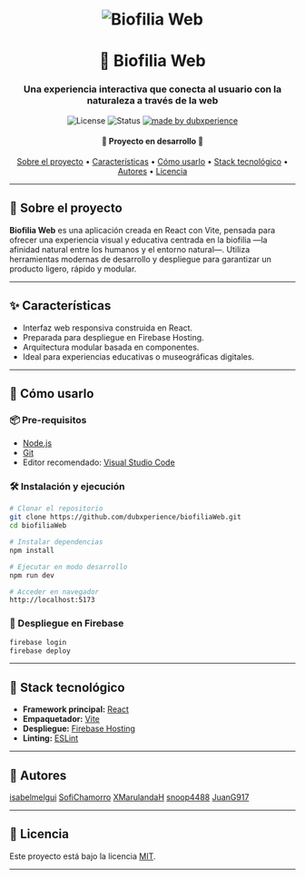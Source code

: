 <h1 align="center">
  <img alt="Biofilia Web" title="Biofilia Web" src="./public/banner.jpg" />
</h1>

<h1 align="center">
  🌿 Biofilia Web
</h1>

<h3 align="center">Una experiencia interactiva que conecta al usuario con la naturaleza a través de la web</h3>

<p align="center">
  <img alt="License" src="https://img.shields.io/badge/license-MIT-brightgreen">
  <img alt="Status" src="https://img.shields.io/badge/status-en%20desarrollo-yellow">
  <a href="https://github.com/dubxperience/">
    <img alt="made by dubxperience" src="https://img.shields.io/badge/made%20by-dubxperience-blue">
  </a>
</p>

<h4 align="center"> 
	 🚧 Proyecto en desarrollo 🚧
</h4>

<p align="center">
 <a href="#sobre-el-proyecto">Sobre el proyecto</a> •
 <a href="#características">Características</a> •
 <a href="#cómo-usarlo">Cómo usarlo</a> • 
 <a href="#stack-tecnológico">Stack tecnológico</a> •  
 <a href="#autores">Autores</a> • 
 <a href="#licencia">Licencia</a>
</p>

---

## 🧠 Sobre el proyecto

**Biofilia Web** es una aplicación creada en React con Vite, pensada para ofrecer una experiencia visual y educativa centrada en la biofilia —la afinidad natural entre los humanos y el entorno natural—. Utiliza herramientas modernas de desarrollo y despliegue para garantizar un producto ligero, rápido y modular.

---

## ✨ Características

- Interfaz web responsiva construida en React.
- Preparada para despliegue en Firebase Hosting.
- Arquitectura modular basada en componentes.
- Ideal para experiencias educativas o museográficas digitales.

---

## 🧪 Cómo usarlo

### 📦 Pre-requisitos

- [Node.js](https://nodejs.org/en/)
- [Git](https://git-scm.com/)
- Editor recomendado: [Visual Studio Code](https://code.visualstudio.com/)

### 🛠️ Instalación y ejecución

```bash
# Clonar el repositorio
git clone https://github.com/dubxperience/biofiliaWeb.git
cd biofiliaWeb

# Instalar dependencias
npm install

# Ejecutar en modo desarrollo
npm run dev

# Acceder en navegador
http://localhost:5173
```

### 🚀 Despliegue en Firebase

```bash
firebase login
firebase deploy
```

---

## 🧰 Stack tecnológico

- **Framework principal:** [React](https://reactjs.org/)
- **Empaquetador:** [Vite](https://vitejs.dev/)
- **Despliegue:** [Firebase Hosting](https://firebase.google.com/)
- **Linting:** [ESLint](https://eslint.org/)

---

## 👥 Autores



[isabelmelgui](https://github.com/isabelmelgui) 
[SofiChamorro](https://github.com/SofiChamorro) 
[XMarulandaH](https://github.com/XMarulandaH) 
[snoop4488](https://github.com/snoop4488) 
[JuanG917](https://github.com/JuanG917) 


---

## 📝 Licencia

Este proyecto está bajo la licencia [MIT](./LICENSE).

---
